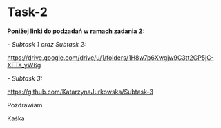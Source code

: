 # Task-2

**Poniżej linki do podzadań w ramach zadania 2:**

*- Subtask 1 oraz Subtask 2:*

https://drive.google.com/drive/u/1/folders/1H8w7p6Xwgjw9C3tt2GP5jC-XFTa_yW6g


*- Subtask 3:*

https://github.com/KatarzynaJurkowska/Subtask-3

Pozdrawiam

Kaśka
